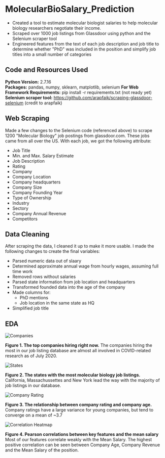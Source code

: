 # MolecularBioSalary_Prediction

- Created a tool to estimate molecular biologist salaries to help molecular biology researchers negotiate their income. 
- Scraped over 1000 job listings from Glassdoor using python and the Selenium scraper tool 
- Engineered features from the text of each job description and job title to determine whether "PhD" was included in the position and simplify job titles into a small number of categories

## Code and Resources Used 
**Python Version:** 2.7.16 <br>
**Packages:** pandas, numpy, sklearn, matplotlib, selenium 
**For Web Framework Requirements:** pip install -r requirements.txt (not ready yet) 
**Selenium scraper tool:** https://github.com/arapfaik/scraping-glassdoor-selenium (credit to arapfaik)

## Web Scraping

Made a few changes to the Selenium code (referenced above) to scrape 1200 "Molecular Biology" job postings from glassdoor.com. These jobs came from all over the US. With each job, we got the following attribute: 

- Job Title
- Min. and Max. Salary Estimate
- Job Description 
- Rating
- Company
- Company Location
- Company headquarters
- Company Size
- Company Founding Year
- Type of Ownership 
- Industry
- Sectory
- Company Annual Revenue
- Competitors 

## Data Cleaning 

After scraping the data, I cleaned it up to make it more usable. I made the following changes to create the final variables: 

- Parsed numeric data out of slaary
- Determined approximate annual wage from hourly wages, assuming full time work
- Removed rows without salaries 
- Parsed state information from job location and headquarters
- Transformed founded data into the age of the company
- Made columns for:
  - PhD mentions
  - Job location in the same state as HQ
- Simplified job title

## EDA 
  
![Companies](https://github.com/Kersh-Theva/MolecularBioSalary_Prediction/blob/master/ExploratoryDataAnalysis/Top10-01.png)

**Figure 1. The top companies hiring right now.** The companies hiring the most in our job listing database are almost all involved in COVID-related research as of July 2020. 

![States](https://github.com/Kersh-Theva/MolecularBioSalary_Prediction/blob/master/ExploratoryDataAnalysis/JobsvsState.png)

**Figure 2. The states with the most molecular biology job listings.** California, Massachussettes and New York lead the way with the majority of job listings in our database. 

![Company Rating](https://github.com/Kersh-Theva/MolecularBioSalary_Prediction/blob/master/ExploratoryDataAnalysis/RatingvCompanyAge.png)

**Figure 3. The relationship between company rating and company age.** Company ratings have a large variance for young companies, but tend to converge on a mean of ~3.7

![Correlation Heatmap](https://github.com/Kersh-Theva/MolecularBioSalary_Prediction/blob/master/ExploratoryDataAnalysis/CorrelationHeatmap.png)

**Figure 4. Pearson correlations between key features and the mean salary** Most of our features correlate weakly with the Mean Salary. The highest positive correlation can be seen between Company Age, Company Revenue and the Mean Salary of the position. 
